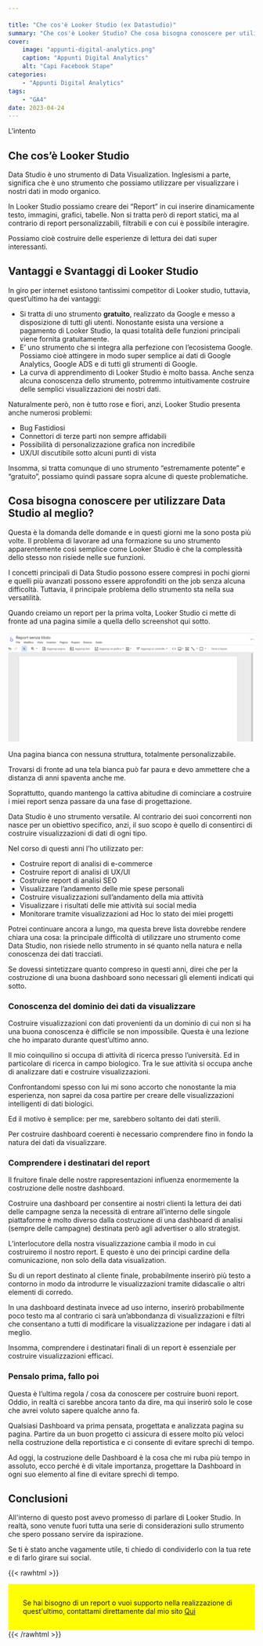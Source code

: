 ```yaml
---

title: "Che cos'è Looker Studio (ex Datastudio)"
summary: "Che cos'è Looker Studio? Che cosa bisogna conoscere per utilizzarlo al meglio? Parliamone"
cover:
    image: "appunti-digital-analytics.png"
    caption: "Appunti Digital Analytics"
    alt: "Capi Facebook Stape"
categories: 
    - "Appunti Digital Analytics"
tags:
    - "GA4"
date: 2023-04-24
---
```


L'intento 

## Che cos’è Looker Studio

Data Studio è uno strumento di Data Visualization. Inglesismi a parte, significa che è uno strumento che possiamo utilizzare per visualizzare i nostri dati in modo organico.

In Looker Studio possiamo creare dei “Report” in cui inserire dinamicamente testo, immagini, grafici, tabelle. Non si tratta però di report statici, ma al contrario di report personalizzabili, filtrabili e con cui è possibile interagire. 

Possiamo cioè costruire delle esperienze di lettura dei dati super interessanti. 


## Vantaggi e Svantaggi di Looker Studio

In giro per internet esistono tantissimi competitor di Looker studio, tuttavia, quest’ultimo ha dei vantaggi: 



* Si tratta di uno strumento **gratuito**, realizzato da Google e messo a disposizione di tutti gli utenti. Nonostante esista una versione a pagamento di Looker Studio, la quasi totalità delle funzioni principali viene fornita gratuitamente. 
* E’ uno strumento che si integra alla perfezione con l’ecosistema Google. Possiamo cioè attingere in modo super semplice ai dati di Google Analytics, Google ADS e di tutti gli strumenti di Google. 
* La curva di apprendimento di Looker Studio è molto bassa. Anche senza alcuna conoscenza dello strumento, potremmo intuitivamente costruire delle semplici visualizzazioni dei nostri dati.

Naturalmente però, non è tutto rose e fiori, anzi, Looker Studio presenta anche numerosi problemi:



* Bug Fastidiosi
* Connettori di terze parti non sempre affidabili
* Possibilità di personalizzazione grafica non incredibile
* UX/UI discutibile sotto alcuni punti di vista

Insomma, si tratta comunque di uno strumento “estremamente potente” e “gratuito”, possiamo quindi passare sopra alcune di queste problematiche.


## Cosa bisogna conoscere per utilizzare Data Studio al meglio?

Questa è la domanda delle domande e in questi giorni me la sono posta più volte. Il problema di lavorare ad una formazione su uno strumento apparentemente così semplice come Looker Studio è che la complessità dello stesso non risiede nelle sue funzioni. 

I concetti principali di Data Studio possono essere compresi in pochi giorni e quelli più avanzati possono essere approfonditi on the job senza alcuna difficoltà. Tuttavia, il principale problema dello strumento sta nella sua versatilità.

Quando creiamo un report per la prima volta, Looker Studio ci mette di fronte ad una pagina simile a quella dello screenshot qui sotto. 


![](2023-04-24-17-34-08.png)


Una pagina bianca con nessuna struttura, totalmente personalizzabile. 

Trovarsi di fronte ad una tela bianca può far paura e devo ammettere che a distanza di anni spaventa anche me. 

Soprattutto, quando mantengo la cattiva abitudine di cominciare a costruire i miei report senza passare da una fase di progettazione.

Data Studio è uno strumento versatile. Al contrario dei suoi concorrenti non nasce per un obiettivo specifico, anzi, il suo scopo è quello di consentirci di costruire visualizzazioni di dati di ogni tipo. 

Nel corso di questi anni l’ho utilizzato per: 



* Costruire report di analisi di e-commerce
* Costruire report di analisi di UX/UI
* Costruire report di analisi SEO
* Visualizzare l’andamento delle mie spese personali
* Costruire visualizzazioni sull’andamento della mia attività
* Visualizzare i risultati delle mie attività sui social media
* Monitorare tramite visualizzazioni ad Hoc lo stato dei miei progetti

Potrei continuare ancora a lungo, ma questa breve lista dovrebbe rendere chiara una cosa: la principale difficoltà di utilizzare uno strumento come Data Studio, non risiede nello strumento in sé quanto nella natura e nella conoscenza dei dati tracciati. 

Se dovessi sintetizzare quanto compreso in questi anni, direi che per la costruzione di una buona dashboard sono necessari gli elementi indicati qui sotto. 


### Conoscenza del dominio dei dati da visualizzare

Costruire visualizzazioni con dati provenienti da un dominio di cui non si ha una buona conoscenza è difficile se non impossibile. Questa è una lezione che ho imparato durante quest’ultimo anno. 

Il mio coinquilino si occupa di attività di ricerca presso l’università. Ed in particolare di ricerca in campo biologico. Tra le sue attività si occupa anche di analizzare dati e costruire visualizzazioni. 

Confrontandomi spesso con lui mi sono accorto che nonostante la mia esperienza, non saprei da cosa partire per creare delle visualizzazioni intelligenti di dati biologici. 

Ed il motivo è semplice: per me, sarebbero soltanto dei dati sterili. 

Per costruire dashboard coerenti è necessario comprendere fino in fondo la natura dei dati da visualizzare.


### Comprendere i destinatari del report

Il fruitore finale delle nostre rappresentazioni influenza enormemente la costruzione delle nostre dashboard. 

Costruire una dashboard per consentire ai nostri clienti la lettura dei dati delle campagne senza la necessità di entrare all’interno delle singole piattaforme è molto diverso dalla costruzione di una dashboard di analisi (sempre delle campagne) destinata però agli advertiser o allo strategist. 

L’interlocutore della nostra visualizzazione cambia il modo in cui costruiremo il nostro report. E questo è uno dei principi cardine della comunicazione, non solo della data visualization. 

Su di un report destinato al cliente finale, probabilmente inserirò più testo a contorno in modo da introdurre le visualizzazioni tramite didascalie o altri elementi di corredo. 

In una dashboard destinata invece ad uso interno, inserirò probabilmente poco testo ma al contrario ci sarà un’abbondanza di visualizzazioni e filtri che consentano a tutti di modificare la visualizzazione per indagare i dati al meglio. 

Insomma, comprendere i destinatari finali di un report è essenziale per costruire visualizzazioni efficaci. 


### Pensalo prima, fallo poi

Questa è l’ultima regola / cosa da conoscere per costruire buoni report. Oddio, in realtà ci sarebbe ancora tanto da dire, ma qui inserirò solo le cose che avrei voluto sapere qualche anno fa. 

Qualsiasi Dashboard va prima pensata, progettata e analizzata pagina su pagina. Partire da un buon progetto ci assicura di essere molto più veloci nella costruzione della reportistica e ci consente di evitare sprechi di tempo. 

Ad oggi, la costruzione delle Dashboard è la cosa che mi ruba più tempo in assoluto, ecco perché è di vitale importanza, progettare la Dashboard in ogni suo elemento al fine di evitare sprechi di tempo. 

## Conclusioni

All'interno di questo post avevo promesso di parlare di Looker Studio. In realtà, sono venute fuori tutta una serie di considerazioni sullo strumento che spero possano servire da ispirazione.

Se ti è stato anche vagamente utile, ti chiedo di condividerlo con la tua rete e di farlo girare sui social. 

{{< rawhtml >}}
    <div style="padding:30px;background-color:yellow">Se hai bisogno di un report o vuoi supporto nella realizzazione di quest'ultimo, contattami direttamente dal mio sito <a href="https://enricochiolo.com">Qui</a></div>
{{< /rawhtml >}}